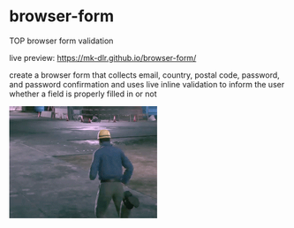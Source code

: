 # browser-form
TOP browser form validation

live preview: https://mk-dlr.github.io/browser-form/

create a browser form 
that collects email, country, postal code, password, and password confirmation 
and uses live inline validation 
to inform the user 
whether a field is properly filled in or not

![run](https://github.com/MK-DlR/browser-form/blob/main/run.gif)
